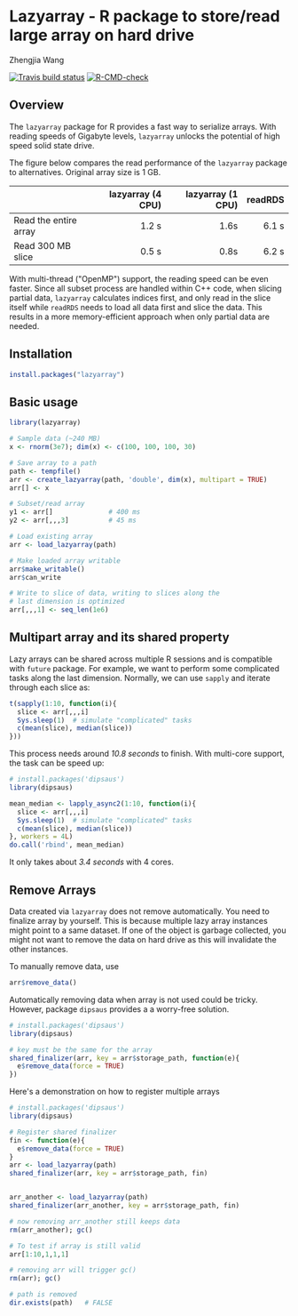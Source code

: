 # Lazyarray - R package to store/read large array on hard drive

Zhengjia Wang

<!-- badges: start -->
[![Travis build status](https://travis-ci.org/dipterix/lazyarray.svg?branch=master)](https://travis-ci.org/dipterix/lazyarray)
[![R-CMD-check](https://github.com/dipterix/lazyarray/workflows/R-CMD-check/badge.svg)](https://github.com/dipterix/lazyarray/actions)
<!-- badges: end -->


## Overview

The `lazyarray` package for R provides a fast way to serialize arrays. With reading speeds of Gigabyte levels, `lazyarray` unlocks the potential of high speed solid state drive.

The figure below compares the read performance of the `lazyarray` package to alternatives. Original array size is 1 GB. 

|                     |  lazyarray (4 CPU)|  lazyarray (1 CPU) | readRDS|
|:--------------------|----------:|--------:|--------:|
|Read the entire array|      1.2 s|    1.6s |    6.1 s|
|Read 300 MB slice    |      0.5 s|    0.8s |    6.2 s|

With multi-thread ("OpenMP") support, the reading speed can be even faster. Since all subset process are handled within C++ code, when slicing partial data, `lazyarray` calculates indices first, and only read in the slice itself while `readRDS` needs to load all data first and slice the data. This results in a more memory-efficient approach when only partial data are needed.

## Installation

```r
install.packages("lazyarray")
```

## Basic usage

```r
library(lazyarray)

# Sample data (~240 MB)
x <- rnorm(3e7); dim(x) <- c(100, 100, 100, 30)

# Save array to a path
path <- tempfile()
arr <- create_lazyarray(path, 'double', dim(x), multipart = TRUE)
arr[] <- x

# Subset/read array
y1 <- arr[]              # 400 ms
y2 <- arr[,,,3]          # 45 ms

# Load existing array
arr <- load_lazyarray(path)

# Make loaded array writable
arr$make_writable()
arr$can_write

# Write to slice of data, writing to slices along the 
# last dimension is optimized
arr[,,,1] <- seq_len(1e6)
```

## Multipart array and its shared property

Lazy arrays can be shared across multiple R sessions and is compatible with `future` package. For example, we want to perform some complicated tasks along the last dimension. Normally, we can use `sapply` and iterate through each slice as:

```r
t(sapply(1:10, function(i){
  slice <- arr[,,,i]
  Sys.sleep(1)  # simulate "complicated" tasks
  c(mean(slice), median(slice))
}))
```

This process needs around *10.8 seconds* to finish. With multi-core support, the task can be speed up:

```r
# install.packages('dipsaus')
library(dipsaus)

mean_median <- lapply_async2(1:10, function(i){
  slice <- arr[,,,i]
  Sys.sleep(1)  # simulate "complicated" tasks
  c(mean(slice), median(slice))
}, workers = 4L)
do.call('rbind', mean_median)
```

It only takes about *3.4 seconds* with 4 cores.

## Remove Arrays

Data created via `lazyarray` does not remove automatically. You need to finalize array by yourself. This is because multiple lazy array instances might point to a same dataset. If one of the object is garbage collected, you might not want to remove the data on hard drive as this will invalidate the other instances. 


To manually remove data, use

```r
arr$remove_data()
```

Automatically removing data when array is not used could be tricky. However, package `dipsaus` provides a a worry-free solution.

```r
# install.packages('dipsaus')
library(dipsaus)

# key must be the same for the array
shared_finalizer(arr, key = arr$storage_path, function(e){
  e$remove_data(force = TRUE)
})
```

Here's a demonstration on how to register multiple arrays

```r
# install.packages('dipsaus')
library(dipsaus)

# Register shared finalizer
fin <- function(e){
  e$remove_data(force = TRUE)
}
arr <- load_lazyarray(path)
shared_finalizer(arr, key = arr$storage_path, fin)


arr_another <- load_lazyarray(path)
shared_finalizer(arr_another, key = arr$storage_path, fin)

# now removing arr_another still keeps data
rm(arr_another); gc()

# To test if array is still valid
arr[1:10,1,1,1]

# removing arr will trigger gc()
rm(arr); gc()

# path is removed
dir.exists(path)   # FALSE

```

